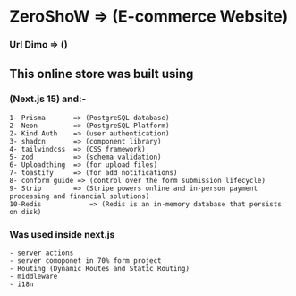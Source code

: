 # ZeroShoW => (E-commerce Website)

### Url Dimo => ()

## This online store was built using

### (Next.js 15) and:-

    1- Prisma       => (PostgreSQL database)
    2- Neon         => (PostgreSQL Platform)
    2- Kind Auth    => (user authentication)
    3- shadcn       => (component library)
    4- tailwindcss  => (CSS framework)
    5- zod          => (schema validation)
    6- Uploadthing  => (for upload files)
    7- toastify     => (for add notifications)
    8- conform guide => (control over the form submission lifecycle)
    9- Strip        => (Stripe powers online and in-person payment processing and financial solutions)
    10-Redis            => (Redis is an in-memory database that persists on disk)

### Was used inside next.js

    - server actions
    - server comoponet in 70% form project
    - Routing (Dynamic Routes and Static Routing)
    - middleware
    - i18n
